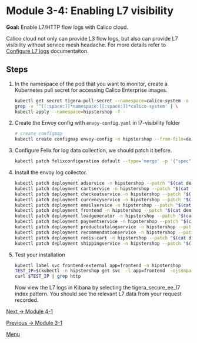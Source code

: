 # Module 3-4: Enabling L7 visibility 

**Goal:** Enable L7/HTTP flow logs with Calico cloud.

Calico cloud not only can provide L3 flow logs, but also can provide L7 visibility without service mesh headache. 
For more details refer to [Configure L7 logs](https://docs.tigera.io/v3.7/visibility/elastic/l7/configure) documentaiton.

## Steps

1. In the namespace of the pod that you want to monitor, create a Kubernetes pull secret for accessing Calico Enterprise images. 
    ```bash
   kubectl get secret tigera-pull-secret --namespace=calico-system -o yaml | \
   grep -v '^[[:space:]]*namespace:[[:space:]]*calico-system' | \
   kubectl apply --namespace=hipstershop -f -
   ```

2. Create the Envoy config with `envoy-config.yaml` in l7-visibility folder

    ```bash
    # create configmap
    kubectl create configmap envoy-config -n hipstershop --from-file=demo/l7-visibility/envoy-config.yaml
    ```
    
3. Configure Felix for log data collection, we should patch it before.
    
    ```bash
    kubectl patch felixconfiguration default --type='merge' -p '{"spec":{"policySyncPathPrefix":"/var/run/nodeagent"}}'
    ```


4. Install the envoy log collector.
   ```bash
   kubectl patch deployment adservice -n hipstershop --patch "$(cat demo/l7-visibility/patch-envoy.yaml)" 
   kubectl patch deployment cartservice -n hipstershop --patch "$(cat demo/l7-visibility/patch-envoy.yaml)"
   kubectl patch deployment checkoutservice -n hipstershop --patch "$(cat demo/l7-visibility/patch-envoy.yaml)"
   kubectl patch deployment currencyservice -n hipstershop --patch "$(cat demo/l7-visibility/patch-envoy.yaml)"
   kubectl patch deployment emailservice -n hipstershop --patch "$(cat demo/l7-visibility/patch-envoy.yaml)"
   kubectl patch deployment frontend -n hipstershop --patch "$(cat demo/l7-visibility/patch-envoy.yaml)"
   kubectl patch deployment loadgenerator -n hipstershop --patch "$(cat demo/l7-visibility/patch-envoy.yaml)"
   kubectl patch deployment paymentservice -n hipstershop --patch "$(cat demo/l7-visibility/patch-envoy.yaml)"
   kubectl patch deployment productcatalogservice -n hipstershop --patch "$(cat demo/l7-visibility/patch-envoy.yaml)"
   kubectl patch deployment recommendationservice -n hipstershop --patch "$(cat demo/l7-visibility/patch-envoy.yaml)"
   kubectl patch deployment redis-cart -n hipstershop --patch "$(cat demo/l7-visibility/patch-envoy.yaml)"
   kubectl patch deployment shippingservice -n hipstershop --patch "$(cat demo/l7-visibility/patch-envoy.yaml)"
   ```


    

4. Test your installation
   ```bash
   kubectl label svc frontend-external app=frontend -n hipstershop 
   TEST_IP=$(kubectl -n hipstershop get svc  -l app=frontend  -ojsonpath='{.items[0].status.loadBalancer.ingress[0].hostname}')
   curl $TEST_IP | grep http
   ```
  
   Now view the L7 logs in Kibana by selecting the tigera_secure_ee_l7 index pattern. You should see the relevant L7 data from your request recorded.    

[Next -> Module 4-1](../modules/compliance-reports.md)

[Previous -> Module 3-1](../modules/dynamic-packet-capture.md)

[Menu](../README.md)

